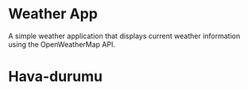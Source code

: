 # Weather App

A simple weather application that displays current weather information using the OpenWeatherMap API.
# Hava-durumu

